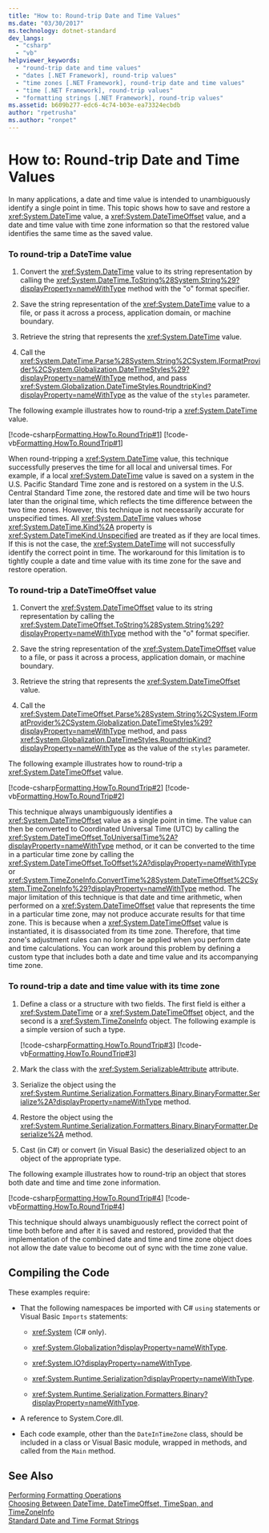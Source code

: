 ```yaml
---
title: "How to: Round-trip Date and Time Values"
ms.date: "03/30/2017"
ms.technology: dotnet-standard
dev_langs: 
  - "csharp"
  - "vb"
helpviewer_keywords: 
  - "round-trip date and time values"
  - "dates [.NET Framework], round-trip values"
  - "time zones [.NET Framework], round-trip date and time values"
  - "time [.NET Framework], round-trip values"
  - "formatting strings [.NET Framework], round-trip values"
ms.assetid: b609b277-edc6-4c74-b03e-ea73324ecbdb
author: "rpetrusha"
ms.author: "ronpet"
---
```

# How to: Round-trip Date and Time Values
In many applications, a date and time value is intended to unambiguously identify a single point in time. This topic shows how to save and restore a <xref:System.DateTime> value, a <xref:System.DateTimeOffset> value, and a date and time value with time zone information so that the restored value identifies the same time as the saved value.  
  
### To round-trip a DateTime value  
  
1. Convert the <xref:System.DateTime> value to its string representation by calling the <xref:System.DateTime.ToString%28System.String%29?displayProperty=nameWithType> method with the "o" format specifier.  
  
2. Save the string representation of the <xref:System.DateTime> value to a file, or pass it across a process, application domain, or machine boundary.  
  
3. Retrieve the string that represents the <xref:System.DateTime> value.  
  
4. Call the <xref:System.DateTime.Parse%28System.String%2CSystem.IFormatProvider%2CSystem.Globalization.DateTimeStyles%29?displayProperty=nameWithType> method, and pass <xref:System.Globalization.DateTimeStyles.RoundtripKind?displayProperty=nameWithType> as the value of the `styles` parameter.  
  
 The following example illustrates how to round-trip a <xref:System.DateTime> value.  
  
 [!code-csharp[Formatting.HowTo.RoundTrip#1](../../../samples/snippets/csharp/VS_Snippets_CLR/Formatting.HowTo.RoundTrip/cs/RoundTrip.cs#1)]
 [!code-vb[Formatting.HowTo.RoundTrip#1](../../../samples/snippets/visualbasic/VS_Snippets_CLR/Formatting.HowTo.RoundTrip/vb/RoundTrip.vb#1)]  
  
 When round-tripping a <xref:System.DateTime> value, this technique successfully preserves the time for all local and universal times. For example, if a local <xref:System.DateTime> value is saved on a system in the U.S. Pacific Standard Time zone and is restored on a system in the U.S. Central Standard Time zone, the restored date and time will be two hours later than the original time, which reflects the time difference between the two time zones. However, this technique is not necessarily accurate for unspecified times. All <xref:System.DateTime> values whose <xref:System.DateTime.Kind%2A> property is <xref:System.DateTimeKind.Unspecified> are treated as if they are local times. If this is not the case, the <xref:System.DateTime> will not successfully identify the correct point in time. The workaround for this limitation is to tightly couple a date and time value with its time zone for the save and restore operation.  
  
### To round-trip a DateTimeOffset value  
  
1. Convert the <xref:System.DateTimeOffset> value to its string representation by calling the <xref:System.DateTimeOffset.ToString%28System.String%29?displayProperty=nameWithType> method with the "o" format specifier.  
  
2. Save the string representation of the <xref:System.DateTimeOffset> value to a file, or pass it across a process, application domain, or machine boundary.  
  
3. Retrieve the string that represents the <xref:System.DateTimeOffset> value.  
  
4. Call the <xref:System.DateTimeOffset.Parse%28System.String%2CSystem.IFormatProvider%2CSystem.Globalization.DateTimeStyles%29?displayProperty=nameWithType> method, and pass <xref:System.Globalization.DateTimeStyles.RoundtripKind?displayProperty=nameWithType> as the value of the `styles` parameter.  
  
 The following example illustrates how to round-trip a <xref:System.DateTimeOffset> value.  
  
 [!code-csharp[Formatting.HowTo.RoundTrip#2](../../../samples/snippets/csharp/VS_Snippets_CLR/Formatting.HowTo.RoundTrip/cs/RoundTrip.cs#2)]
 [!code-vb[Formatting.HowTo.RoundTrip#2](../../../samples/snippets/visualbasic/VS_Snippets_CLR/Formatting.HowTo.RoundTrip/vb/RoundTrip.vb#2)]  
  
 This technique always unambiguously identifies a <xref:System.DateTimeOffset> value as a single point in time. The value can then be converted to Coordinated Universal Time (UTC) by calling the <xref:System.DateTimeOffset.ToUniversalTime%2A?displayProperty=nameWithType> method, or it can be converted to the time in a particular time zone by calling the <xref:System.DateTimeOffset.ToOffset%2A?displayProperty=nameWithType> or <xref:System.TimeZoneInfo.ConvertTime%28System.DateTimeOffset%2CSystem.TimeZoneInfo%29?displayProperty=nameWithType> method. The major limitation of this technique is that date and time arithmetic, when performed on a <xref:System.DateTimeOffset> value that represents the time in a particular time zone, may not produce accurate results for that time zone. This is because when a <xref:System.DateTimeOffset> value is instantiated, it is disassociated from its time zone. Therefore, that time zone's adjustment rules can no longer be applied when you perform date and time calculations. You can work around this problem by defining a custom type that includes both a date and time value and its accompanying time zone.  
  
### To round-trip a date and time value with its time zone  
  
1. Define a class or a structure with two fields. The first field is either a <xref:System.DateTime> or a <xref:System.DateTimeOffset> object, and the second is a <xref:System.TimeZoneInfo> object. The following example is a simple version of such a type.  
  
    [!code-csharp[Formatting.HowTo.RoundTrip#3](../../../samples/snippets/csharp/VS_Snippets_CLR/Formatting.HowTo.RoundTrip/cs/RoundTrip.cs#3)]
    [!code-vb[Formatting.HowTo.RoundTrip#3](../../../samples/snippets/visualbasic/VS_Snippets_CLR/Formatting.HowTo.RoundTrip/vb/RoundTrip.vb#3)]  
  
2. Mark the class with the <xref:System.SerializableAttribute> attribute.  
  
3. Serialize the object using the <xref:System.Runtime.Serialization.Formatters.Binary.BinaryFormatter.Serialize%2A?displayProperty=nameWithType> method.  
  
4. Restore the object using the <xref:System.Runtime.Serialization.Formatters.Binary.BinaryFormatter.Deserialize%2A> method.  
  
5. Cast (in C#) or convert (in Visual Basic) the deserialized object to an object of the appropriate type.  
  
 The following example illustrates how to round-trip an object that stores both date and time and time zone information.  
  
 [!code-csharp[Formatting.HowTo.RoundTrip#4](../../../samples/snippets/csharp/VS_Snippets_CLR/Formatting.HowTo.RoundTrip/cs/RoundTrip.cs#4)]
 [!code-vb[Formatting.HowTo.RoundTrip#4](../../../samples/snippets/visualbasic/VS_Snippets_CLR/Formatting.HowTo.RoundTrip/vb/RoundTrip.vb#4)]  
  
 This technique should always unambiguously reflect the correct point of time both before and after it is saved and restored, provided that the implementation of the combined date and time and time zone object does not allow the date value to become out of sync with the time zone value.  
  
## Compiling the Code  
 These examples require:  
  
- That the following namespaces be imported with C# `using` statements or Visual Basic `Imports` statements:  
  
  - <xref:System> (C# only).  
  
  - <xref:System.Globalization?displayProperty=nameWithType>.  
  
  - <xref:System.IO?displayProperty=nameWithType>.  
  
  - <xref:System.Runtime.Serialization?displayProperty=nameWithType>.  
  
  - <xref:System.Runtime.Serialization.Formatters.Binary?displayProperty=nameWithType>.  
  
- A reference to System.Core.dll.  
  
- Each code example, other than the `DateInTimeZone` class, should be included in a class or Visual Basic module, wrapped in methods, and called from the `Main` method.  
  
## See Also  
 [Performing Formatting Operations](../../../docs/standard/base-types/performing-formatting-operations.md)  
 [Choosing Between DateTime, DateTimeOffset, TimeSpan, and TimeZoneInfo](../../../docs/standard/datetime/choosing-between-datetime.md)  
 [Standard Date and Time Format Strings](../../../docs/standard/base-types/standard-date-and-time-format-strings.md)
